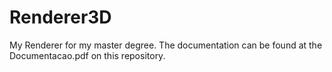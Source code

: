 # Renderer3D
My Renderer for my master degree. The documentation can be found at the Documentacao.pdf on this repository.
